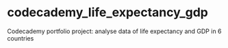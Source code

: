 # codecademy_life_expectancy_gdp
Codecademy portfolio project: analyse data of life expectancy and GDP in 6 countries
